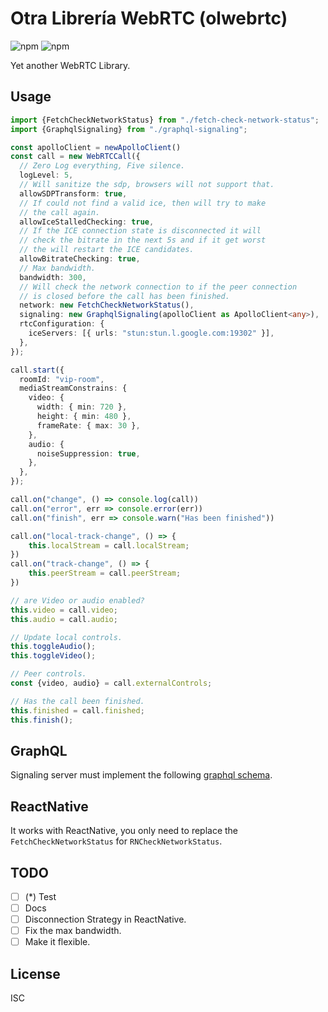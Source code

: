# Otra Librería WebRTC (olwebrtc)

![npm](https://img.shields.io/npm/dm/@lapix/olwebrtc)
![npm](https://img.shields.io/npm/v/@lapix/olwebrtc)

Yet another WebRTC Library.

## Usage

```typescript
import {FetchCheckNetworkStatus} from "./fetch-check-network-status";
import {GraphqlSignaling} from "./graphql-signaling";

const apolloClient = newApolloClient()
const call = new WebRTCCall({
  // Zero Log everything, Five silence.
  logLevel: 5,
  // Will sanitize the sdp, browsers will not support that.
  allowSDPTransform: true,
  // If could not find a valid ice, then will try to make
  // the call again.
  allowIceStalledChecking: true,
  // If the ICE connection state is disconnected it will
  // check the bitrate in the next 5s and if it get worst 
  // the will restart the ICE candidates.
  allowBitrateChecking: true,
  // Max bandwidth.
  bandwidth: 300,
  // Will check the network connection to if the peer connection
  // is closed before the call has been finished.
  network: new FetchCheckNetworkStatus(),
  signaling: new GraphqlSignaling(apolloClient as ApolloClient<any>),
  rtcConfiguration: {
    iceServers: [{ urls: "stun:stun.l.google.com:19302" }],
  },
});

call.start({
  roomId: "vip-room",
  mediaStreamConstrains: {
    video: {
      width: { min: 720 },
      height: { min: 480 },
      frameRate: { max: 30 },
    },
    audio: {
      noiseSuppression: true,
    },
  },
});

call.on("change", () => console.log(call))
call.on("error", err => console.error(err))
call.on("finish", err => console.warn("Has been finished"))

call.on("local-track-change", () => {
    this.localStream = call.localStream;
})
call.on("track-change", () => {
    this.peerStream = call.peerStream;
})

// are Video or audio enabled?
this.video = call.video; 
this.audio = call.audio; 

// Update local controls.
this.toggleAudio();
this.toggleVideo();

// Peer controls.
const {video, audio} = call.externalControls;

// Has the call been finished.
this.finished = call.finished;
this.finish();
```

## GraphQL
Signaling server must implement the following [graphql schema](https://github.com/lapix-com-co/olwebrtc/src/schema.graphqls).

## ReactNative
It works with ReactNative, you only need to replace the
`FetchCheckNetworkStatus` for `RNCheckNetworkStatus`.

## TODO
- [ ] (*) Test
- [ ] Docs
- [ ] Disconnection Strategy in ReactNative.
- [ ] Fix the max bandwidth.
- [ ] Make it flexible.

## License
ISC
